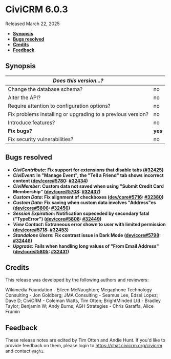 # CiviCRM 6.0.3

Released March 22, 2025

- **[Synopsis](#synopsis)**
- **[Bugs resolved](#bugs)**
- **[Credits](#credits)**
- **[Feedback](#feedback)**

## <a name="synopsis"></a>Synopsis

| *Does this version...?*                                         |          |
| --------------------------------------------------------------- | -------- |
| Change the database schema?                                     | no       |
| Alter the API?                                                  | no       |
| Require attention to configuration options?                     | no       |
| Fix problems installing or upgrading to a previous version?     | no       |
| Introduce features?                                             | no       |
| **Fix bugs?**                                                   | **yes**  |
| Fix security vulnerabilities?                                   | no       |

## <a name="bugs"></a>Bugs resolved

* **_CiviContribute_: Fix support for extensions that disable tabs ([#32425](https://github.com/civicrm/civicrm-core/pull/32425))**
* **_CiviEvent_: In "Manage Event", the "Tell a Friend" tab shows incorrect content ([dev/core#5780](https://lab.civicrm.org/dev/core/-/issues/5780): [#32434](https://github.com/civicrm/civicrm-core/pull/32434))**
* **_CiviMember_: Custom data not saved when using "Submit Credit Card Membership" ([dev/core#5708](https://lab.civicrm.org/dev/core/-/issues/5708): [#32437](https://github.com/civicrm/civicrm-core/pull/32437))**
* **_Custom Data_: Fix alignment of checkboxes ([dev/core#5716](https://lab.civicrm.org/dev/core/-/issues/5716): [#32380](https://github.com/civicrm/civicrm-core/pull/32380))**
* **_Custom Data_: Fix saving when custom data involves "Address"es ([dev/core#5806](https://lab.civicrm.org/dev/core/-/issues/5806): [#32456](https://github.com/civicrm/civicrm-core/pull/32456))**
* **_Session Expiration_: Notification supeceded by secondary fatal ("TypeError") ([dev/core#5808](https://lab.civicrm.org/dev/core/-/issues/5808): [#32449](https://github.com/civicrm/civicrm-core/pull/32449))**
* **_View Contact_: Extraneous error shown to user with limited permission ([dev/core#5718](https://lab.civicrm.org/dev/core/-/issues/5718): [#32453](https://github.com/civicrm/civicrm-core/pull/32453))**
* **_Standalone Users_: Fix contrast issue in Dark Mode ([dev/core#5798](https://lab.civicrm.org/dev/core/-/issues/5798): [#32446](https://github.com/civicrm/civicrm-core/pull/32446))**
* **_Upgrade_: Fails when handling long values of "From Email Address" ([dev/core#5805](https://lab.civicrm.org/dev/core/-/issues/5805): [#32431](https://github.com/civicrm/civicrm-core/pull/32431))**

## <a name="credits"></a>Credits

This release was developed by the following authors and reviewers:

Wikimedia Foundation - Eileen McNaughton; Megaphone Technology Consulting - Jon Goldberg;
JMA Consulting - Seamus Lee, Edsel Lopez; Dave D; CiviCRM - Coleman Watts, Tim Otten;
BrightMinded Ltd - Bradley Taylor; Benjamin W; Andy Burns; AGH Strategies - Chris Garaffa,
Alice Frumin

## <a name="feedback"></a>Feedback

These release notes are edited by Tim Otten and Andie Hunt.  If you'd like to
provide feedback on them, please login to https://chat.civicrm.org/civicrm and
contact `@agh1`.
